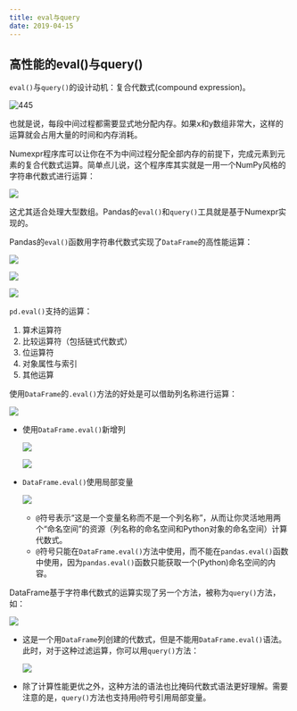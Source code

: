 ```yaml
---
title: eval与query
date: 2019-04-15
---
```


## 高性能的eval()与query()

`eval()`与`query()`的设计动机：复合代数式(compound expression)。

![445](https://chua-n.gitee.io/figure-bed/notebook/Python/445.png)

也就是说，每段中间过程都需要显式地分配内存。如果x和y数组非常大，这样的运算就会占用大量的时间和内存消耗。

Numexpr程序库可以让你在不为中间过程分配全部内存的前提下，完成元素到元素的复合代数式运算。简单点儿说，这个程序库其实就是一用一个NumPy风格的字符串代数式进行运算：

![](https://chua-n.gitee.io/figure-bed/notebook/Python/446.png)

这尤其适合处理大型数组。Pandas的`eval()`和`query()`工具就是基于Numexpr实现的。

Pandas的`eval()`函数用字符串代数式实现了`DataFrame`的高性能运算：

![](https://chua-n.gitee.io/figure-bed/notebook/Python/447.png)

![](https://chua-n.gitee.io/figure-bed/notebook/Python/448.png)

![](https://chua-n.gitee.io/figure-bed/notebook/Python/449.png)

`pd.eval()`支持的运算：

1. 算术运算符
2. 比较运算符（包括链式代数式）
3. 位运算符
4. 对象属性与索引
5. 其他运算

使用`DataFrame`的`.eval()`方法的好处是可以借助列名称进行运算：

![](https://chua-n.gitee.io/figure-bed/notebook/Python/450.png)

- 使用`DataFrame.eval()`新增列

    ![](https://chua-n.gitee.io/figure-bed/notebook/Python/451.png)

    ![](https://chua-n.gitee.io/figure-bed/notebook/Python/452.png)

- `DataFrame.eval()`使用局部变量

    ![](https://chua-n.gitee.io/figure-bed/notebook/Python/453.png)

    - `@`符号表示“这是一个变量名称而不是一个列名称”，从而让你灵活地用两个“命名空间”的资源（列名称的命名空间和Python对象的命名空间）计算代数式。
    - `@`符号只能在`DataFrame.eval()`方法中使用，而不能在`pandas.eval()`函数中使用，因为`pandas.eval()`函数只能获取一个(Python)命名空间的内容。

DataFrame基于字符串代数式的运算实现了另一个方法，被称为`query()`方法，如：

![](https://chua-n.gitee.io/figure-bed/notebook/Python/454.png)

- 这是一个用`DataFrame`列创建的代数式，但是不能用`DataFrame.eval()`语法。此时，对于这种过滤运算，你可以用`query()`方法：

    ![](https://chua-n.gitee.io/figure-bed/notebook/Python/455.png)

- 除了计算性能更优之外，这种方法的语法也比掩码代数式语法更好理解。需要注意的是，`query()`方法也支持用`@`符号引用局部变量。